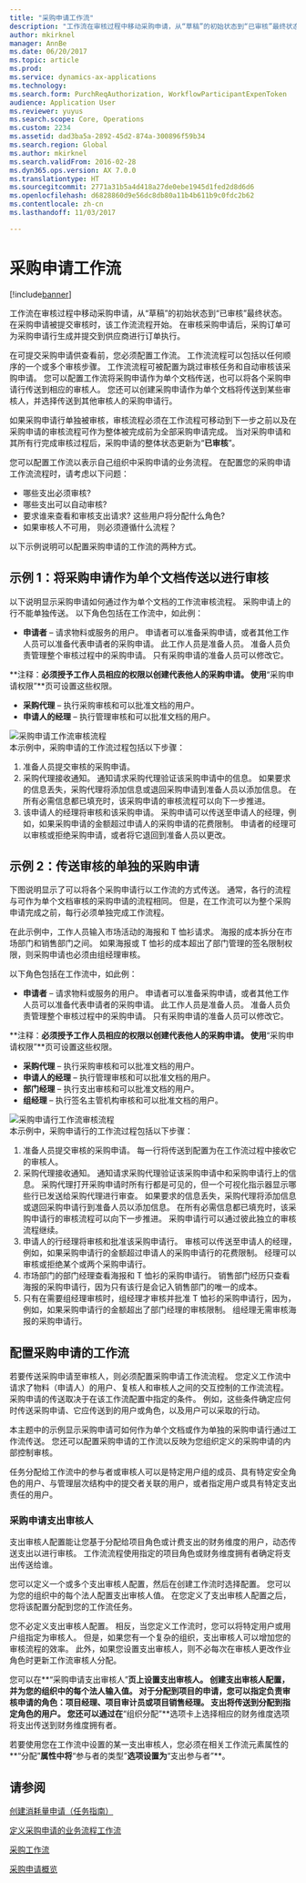 ```yaml
---
title: "采购申请工作流"
description: "工作流在审核过程中移动采购申请，从“草稿”的初始状态到“已审核”最终状态。 在采购申请被提交审核时，该工作流流程开始。 在审核采购申请后，采购订单可为采购申请行生成并提交到供应商进行订单执行。"
author: mkirknel
manager: AnnBe
ms.date: 06/20/2017
ms.topic: article
ms.prod: 
ms.service: dynamics-ax-applications
ms.technology: 
ms.search.form: PurchReqAuthorization, WorkflowParticipantExpenToken
audience: Application User
ms.reviewer: yuyus
ms.search.scope: Core, Operations
ms.custom: 2234
ms.assetid: dad3ba5a-2892-45d2-874a-300896f59b34
ms.search.region: Global
ms.author: mkirknel
ms.search.validFrom: 2016-02-28
ms.dyn365.ops.version: AX 7.0.0
ms.translationtype: HT
ms.sourcegitcommit: 2771a31b5a4d418a27de0ebe1945d1fed2d8d6d6
ms.openlocfilehash: d6828860d9e56dc8db80a11b4b611b9c0fdc2b62
ms.contentlocale: zh-cn
ms.lasthandoff: 11/03/2017

---
```


# <a name="purchase-requisition-workflow"></a>采购申请工作流

[!include[banner](../includes/banner.md)]


工作流在审核过程中移动采购申请，从“草稿”的初始状态到“已审核”最终状态。 在采购申请被提交审核时，该工作流流程开始。 在审核采购申请后，采购订单可为采购申请行生成并提交到供应商进行订单执行。

在可提交采购申请供查看前，您必须配置工作流。 工作流流程可以包括以任何顺序的一个或多个审核步骤。 工作流流程可被配置为跳过审核任务和自动审核该采购申请。 您可以配置工作流将采购申请作为单个文档传送，也可以将各个采购申请行传送到相应的审核人。 您还可以创建采购申请作为单个文档将传送到某些审核人，并选择传送到其他审核人的采购申请行。  

如果采购申请行单独被审核，审核流程必须在工作流程可移动到下一步之前以及在采购申请的审核流程可作为整体被完成前为全部采购申请完成。 当对采购申请和其所有行完成审核过程后，采购申请的整体状态更新为“**已审核**”。  

您可以配置工作流以表示自己组织中采购申请的业务流程。 在配置您的采购申请工作流流程时，请考虑以下问题：

-   哪些支出必须审核?
-   哪些支出可以自动审核?
-   要求谁来查看和审核支出请求? 这些用户将分配什么角色?
-   如果审核人不可用， 则必须遵循什么流程？

以下示例说明可以配置采购申请的工作流的两种方式。

## <a name="example-1-route-a-purchase-requisition-as-a-single-document-for-review"></a>示例 1：将采购申请作为单个文档传送以进行审核
以下说明显示采购申请如何通过作为单个文档的工作流审核流程。 采购申请上的行不能单独传送。 以下角色包括在工作流中，如此例：

-   **申请者** – 请求物料或服务的用户。 申请者可以准备采购申请，或者其他工作人员可以准备代表申请者的采购申请。 此工作人员是准备人员。 准备人员负责管理整个审核过程中的采购申请。 只有采购申请的准备人员可以修改它。

**注释：**必须授予工作人员相应的权限以创建代表他人的采购申请。 使用**“采购申请权限”**页可设置这些权限。

-   **采购代理** – 执行采购审核和可以批准文档的用户。
-   **申请人的经理** – 执行管理审核和可以批准文档的用户。

![采购申请工作流审核流程](./media/purchreqworkflowoverview_submission.gif)  
本示例中，采购申请的工作流过程包括以下步骤：

1.  准备人员提交审核的采购申请。
2.  采购代理接收通知。 通知请求采购代理验证该采购申请中的信息。 如果要求的信息丢失，采购代理将添加信息或退回采购申请到准备人员以添加信息。 在所有必需信息都已填充时，该采购申请的审核流程可以向下一步推进。
3.  该申请人的经理将审核和该采购申请。 采购申请可以传送至申请人的经理，例如，如果采购申请的金额超过申请人的采购申请的花费限制。 申请者的经理可以审核或拒绝采购申请，或者将它退回到准备人员以更改。

## <a name="example-2-route-the-individual-purchase-requisition-lines-for-review"></a>示例 2：传送审核的单独的采购申请
下图说明显示了可以将各个采购申请行以工作流的方式传送。 通常，各行的流程与可作为单个文档审核的采购申请的流程相同。 但是，在工作流可以为整个采购申请完成之前，每行必须单独完成工作流程。  

在此示例中，工作人员输入市场活动的海报和 T 恤衫请求。 海报的成本拆分在市场部门和销售部门之间。 如果海报或 T 恤衫的成本超出了部门管理的签名限制权限，则采购申请也必须由组经理审核。  

以下角色包括在工作流中，如此例：

-   **申请者** – 请求物料或服务的用户。 申请者可以准备采购申请，或者其他工作人员可以准备代表申请者的采购申请。 此工作人员是准备人员。 准备人员负责管理整个审核过程中的采购申请。 只有采购申请的准备人员可以修改它。

**注释：**必须授予工作人员相应的权限以创建代表他人的采购申请。 使用**“采购申请权限”**页可设置这些权限。

-   **采购代理** – 执行采购审核和可以批准文档的用户。
-   **申请人的经理** – 执行管理审核和可以批准文档的用户。
-   **部门经理** – 执行支出审核和可以批准文档的用户。
-   **组经理** – 执行签名主管机构审核和可以批准文档的用户。

![采购申请行工作流审核流程](./media/purchreqlineworkflowoverview.gif)  
本示例中，采购申请行的工作流过程包括以下步骤：

1.  准备人员提交审核的采购申请。 每一行将传送到配置为在工作流过程中接收它的审核人。
2.  采购代理接收通知。 通知请求采购代理验证该采购申请中和采购申请行上的信息。 采购代理打开采购申请时所有行都是可见的，但一个可视化指示器显示哪些行已发送给采购代理进行审查。 如果要求的信息丢失，采购代理将添加信息或退回采购申请行到准备人员以添加信息。 在所有必需信息都已填充时，该采购申请行的审核流程可以向下一步推进。 采购申请行可以通过彼此独立的审核流程继续。
3.  申请人的行经理将审核和批准该采购申请行。 审核可以传送至申请人的经理，例如，如果采购申请行的金额超过申请人的采购申请行的花费限制。 经理可以审核或拒绝某个或两个采购申请行。
4.  市场部门的部门经理查看海报和 T 恤衫的采购申请行。 销售部门经历只查看海报的采购申请行，因为只有该行是会记入销售部门的唯一的成本。
5.  只有在需要组经理审核时，组经理才审核并批准 T 恤衫的采购申请行，因为，例如，如果采购申请行的金额超出了部门经理的审核限制。 组经理无需审核海报的采购申请行。

## <a name="configuring-a-workflow-for-purchase-requisitions"></a>配置采购申请的工作流
若要传送采购申请至审核人，则必须配置采购申请工作流流程。 您定义工作流中请求了物料（申请人）的用户、复核人和审核人之间的交互控制的工作流流程。 采购申请的传送取决于在该工作流配置中指定的条件。 例如，这些条件确定应何时传送采购申请、它应传送到的用户或角色，以及用户可以采取的行动。  

本主题中的示例显示采购申请可如何作为单个文档或作为单独的采购申请行通过工作流传送。 您还可以配置采购申请的工作流以反映为您组织定义的采购申请的内部控制审核。  

任务分配给工作流中的参与者或审核人可以是特定用户组的成员、具有特定安全角色的用户、与管理层次结构中的提交者关联的用户，或者指定用户或具有特定支出责任的用户。

### <a name="purchase-requisition-expenditure-reviewers"></a>采购申请支出审核人

支出审核人配置能让您基于分配给项目角色或计费支出的财务维度的用户，动态传送支出以进行审核。 工作流流程使用指定的项目角色或财务维度拥有者确定将支出传送给谁。  

您可以定义一个或多个支出审核人配置，然后在创建工作流时选择配置。 您可以为您的组织中的每个法人配置支出审核人值。 在您定义了支出审核人配置之后，您将该配置分配到您的工作流任务。  

您不必定义支出审核人配置。 相反，当您定义工作流时，您可以将特定用户或用户组指定为审核人。 但是，如果您有一个复杂的组织，支出审核人可以增加您的审核流程的效率。 此外，如果您设置支出审核人，则不必每次在审核人更改作业角色时更新工作流审核人分配。  

您可以在**“采购申请支出审核人”**页上设置支出审核人。 创建支出审核人配置，并为您的组织中的每个法人输入值。 对于分配到项目的申请，您可以指定负责审核申请的角色：项目经理、项目审计员或项目销售经理。 支出将传送到分配到指定角色的用户。 您还可以通过在**“组织分配”**选项卡上选择相应的财务维度选项将支出传送到财务维度拥有者。  

若要使用您在工作流中设置的某一支出审核人，您必须在相关工作流元素属性的**“分配”**属性中将**“参与者的类型”**选项设置为**“支出参与者”**。

<a name="see-also"></a>请参阅
--------

[创建消耗量申请（任务指南）](tasks/create-requisition-consumption.md)

[定义采购申请的业务流程工作流](https://mbs.microsoft.com/customersource/Global/AX/learning/documentation/white-papers/Defining_business_process_workflows_for_purchase_requisitions)

[采购工作流](procurement-sourcing-workflows.md)

[采购申请概览](purchase-requisitions-overview.md)




